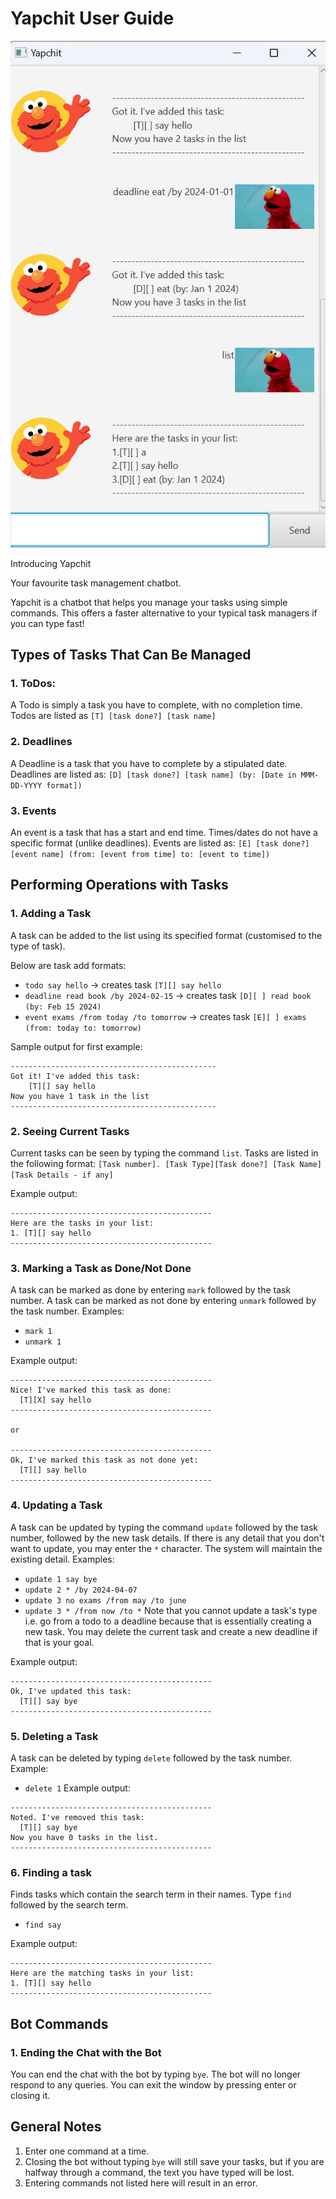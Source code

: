 # Yapchit User Guide

![Yapchit UI](Ui.png)

Introducing Yapchit

Your favourite task management chatbot.

Yapchit is a chatbot that helps you manage your tasks using simple commands. This offers a faster alternative to your typical task managers if you can type fast!

## Types of Tasks That Can Be Managed

### 1. ToDos:
A Todo is simply a task you have to complete, with no completion time. 
Todos are listed as `[T] [task done?] [task name]`

### 2. Deadlines
A Deadline is a task that you have to complete by a stipulated date. 
Deadlines are listed as:
`[D] [task done?] [task name] (by: [Date in MMM-DD-YYYY format])`

### 3. Events
An event is a task that has a start and end time. 
Times/dates do not have a specific format (unlike deadlines). 
Events are listed as:
`[E] [task done?] [event name] (from: [event from time] to: [event to time])`

## Performing Operations with Tasks

### 1. Adding a Task
A task can be added to the list using its specified format (customised to the type of task). 

Below are task add formats:
- `todo say hello` -> creates task `[T][] say hello`
- `deadline read book /by 2024-02-15` -> creates task `[D][ ] read book (by: Feb 15 2024)`
- `event exams /from today /to tomorrow` -> creates task `[E][ ] exams (from: today to: tomorrow)`

Sample output for first example:
```
----------------------------------------------
Got it! I've added this task:
    [T][] say hello
Now you have 1 task in the list
----------------------------------------------
```

### 2. Seeing Current Tasks
Current tasks can be seen by typing the command `list`. Tasks are listed in the following format:
`[Task number]. [Task Type][Task done?] [Task Name] [Task Details - if any]`

Example output:
```
---------------------------------------------
Here are the tasks in your list:
1. [T][] say hello
---------------------------------------------
```

### 3. Marking a Task as Done/Not Done
A task can be marked as done by entering `mark` followed by the task number. A task can be marked as not done by entering `unmark` followed by the task number. Examples:
- `mark 1`
- `unmark 1`

Example output:
```
---------------------------------------------
Nice! I've marked this task as done:
  [T][X] say hello
---------------------------------------------

or 

---------------------------------------------
Ok, I've marked this task as not done yet:
  [T][] say hello
---------------------------------------------

```
### 4. Updating a Task
A task can be updated by typing the command `update` followed by the task number, followed by the new task details. If there is any detail that you don't want to update, you may enter the `*` character. The system will maintain the existing detail. Examples:
- `update 1 say bye`
- `update 2 * /by 2024-04-07`
- `update 3 no exams /from may /to june`
- `update 3 * /from now /to *`
  Note that you cannot update a task's type i.e. go from a todo to a deadline because that is essentially creating a new task. You may delete the current task and create a new deadline if that is your goal.

Example output:
```
---------------------------------------------
Ok, I've updated this task:
  [T][] say bye
---------------------------------------------
```
### 5. Deleting a Task
A task can be deleted by typing `delete` followed by the task number. Example:
- `delete 1`
  Example output:
```
---------------------------------------------
Noted. I've removed this task:
  [T][] say bye
Now you have 0 tasks in the list.
---------------------------------------------
```

### 6. Finding a task
Finds tasks which contain the search term in their names. 
Type `find` followed by the search term.
- `find say`

Example output:
```
---------------------------------------------
Here are the matching tasks in your list:
1. [T][] say hello
---------------------------------------------
```
## Bot Commands

### 1. Ending the Chat with the Bot
You can end the chat with the bot by typing `bye`. The bot will no longer respond to any queries. You can exit the window by pressing enter or closing it.

## General Notes

1. Enter one command at a time.
2. Closing the bot without typing `bye` will still save your tasks, but if you are halfway through a command, the text you have typed will be lost.
3. Entering commands not listed here will result in an error.
